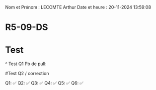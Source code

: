 Nom et Prénom : LECOMTE Arthur
Date et heure : 20-11-2024 13:59:08

# R5-09-DS

# Test 
^ Test Q1
Pb de pull:

#Test Q2 / correction


Q1: ✅
Q2: ✅
Q3: ✅
Q4: ✅
Q5: ✅
Q6: ✅
